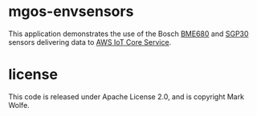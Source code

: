 # mgos-envsensors

This application demonstrates the use of the Bosch [BME680](https://www.bosch-sensortec.com/bst/products/all_products/bme680) and [SGP30](https://www.sensirion.com/en/environmental-sensors/gas-sensors/multi-pixel-gas-sensors/) sensors delivering data to [AWS IoT Core Service](https://aws.amazon.com/iot-core/features/).

# license

This code is released under Apache License 2.0, and is copyright Mark Wolfe.

